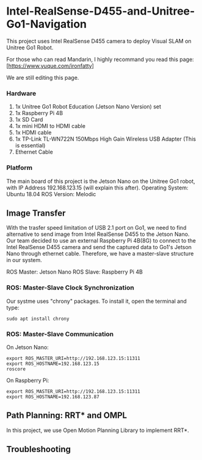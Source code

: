 # Intel-RealSense-D455-and-Unitree-Go1-Navigation
This project uses Intel RealSense D455 camera to deploy Visual SLAM on Unitree Go1 Robot.

For those who can read Mandarin, I highly recommand you read this page:
[https://www.yuque.com/ironfatty]

We are still editing this page.

### Hardware
1. 1x Unitree Go1 Robot Education (Jetson Nano Version) set
2. 1x Raspberry Pi 4B
3. 1x SD Card
4. 1x mini HDMI to HDMI cable
5. 1x HDMI cable
6. 1x TP-Link TL-WN722N 150Mbps High Gain Wireless USB Adapter (This is essential)
7. Ethernet Cable

### Platform
The main board of this project is the Jetson Nano on the Unitree Go1 robot, with IP Address 192.168.123.15 (will explain this after).
Operating System: Ubuntu 18.04
ROS Version: Melodic

## Image Transfer
With the trasfer speed limitation of USB 2.1 port on Go1, we need to find alternative to send image from Intel RealSense D455 to the Jetson Nano. Our team decided to use an external Raspberry Pi 4B(8G) to connect to the Intel RealSense D455 camera and send the captured data to Go1's Jetson Nano through ethernet cable. Therefore, we have a master-slave structure in our system.

ROS Master: Jetson Nano
ROS Slave: Raspberry Pi 4B

### ROS: Master-Slave Clock Synchronization
Our systme uses "chrony" packages. To install it, open the terminal and type:
```
sudo apt install chrony
```

### ROS: Master-Slave Communication
On Jetson Nano:
```
export ROS_MASTER_URI=http://192.168.123.15:11311
export ROS_HOSTNAME=192.168.123.15
roscore
```
On Raspberry Pi:
```
export ROS_MASTER_URI=http://192.168.123.15:11311
export ROS_HOSTNAME=192.168.123.87
```

## Path Planning: RRT* and OMPL
In this project, we use Open Motion Planning Library to implement RRT*.

## Troubleshooting


